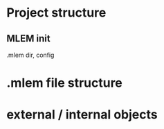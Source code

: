 # Project structure

## MLEM init
.mlem dir, config

# .mlem file structure

# external / internal objects
